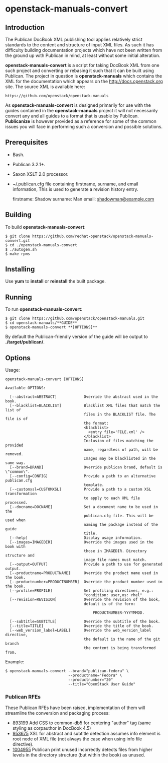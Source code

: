 # openstack-manuals-convert

## Introduction

The Publican DocBook XML publishing tool applies relatively strict standards to the content and structure of input XML files. As such it has difficulty building documentation projects which have not been written from the ground up with Publican in mind, at least without some initial alteration.

**openstack-manuals-convert** is a script for taking DocBook XML from one such project and converting or rebasing it such that it can be built using Publican. The project in question is **openstack-manuals** which contains the XML for the documentation which appears on the http://docs.openstack.org site. The source XML is available here:

    https://github.com/openstack/openstack-manuals

As **openstack-manuals-convert** is designed primarily for use with the guides contained in the **openstack-manuals** project it will not necessarily convert any and all guides to a format that is usable by Publican. **Publicanize** is however provided as a reference for some of the common issues you will face in performing such a conversion and possible solutions.

## Prerequisites

* Bash.
* Publican 3.2.1+.
* Saxon XSLT 2.0 processor.
* ~/.publican.cfg file containing firstname, surname, and email information, This
  is used to generate a revision history entry.

    firstname: Shadow
    surname: Man
    email: shadowman@example.com

## Building

To build **openstack-manuals-convert**:

    $ git clone https://github.com/redhat-openstack/openstack-manuals-convert.git
    $ cd ./openstack-manuals-convert
    $ ./autogen.sh
    $ make rpms

## Installing

Use **yum** to **install** or **reinstall** the built package.

## Running

To run **openstack-manuals-convert**:

    $ git clone https://github.com/openstack/openstack-manuals.git
    $ cd openstack-manuals/**GUIDE**
    $ openstack-manuals-convert **[OPTIONS]**

By default the Publican-friendly version of the guide will be output to **./target/publican/**.

## Options

Usage:

    openstack-manuals-convert [OPTIONS]

````
Available OPTIONS:

  [--abstract=ABSTRACT]            Override the abstract used in the book.
  [--blacklist=BLACKLIST]          Blacklist XML files that match the list of
                                   files in the BLACKLIST file. The file is of
                                   the format:
                                   <blacklist>
                                     <entry file='FILE.xml' />
                                   </blacklist>
                                   Inclusion of files matching the provided
                                   name, regardless of path, will be removed.
                                   Images may be blacklisted in the same way.
  [--brand=BRAND]                  Override publican brand, default is \"common\".
  [--config=CONFIG]                Provide a path to an alternative publican.cfg
                                   template.
  [--customxsl=CUSTOMXSL]          Provide a path to a custom XSL transformation
                                   to apply to each XML file processed.
  [--docname=DOCNAME]              Set a document name to be used in the
                                   publican.cfg file. This will be used when
                                   naming the package instead of the guide
                                   title.
  [--help]                         Display usage information.
  [--images=IMAGEDIR]              Override the images used in the book with
                                   those in IMAGEDIR. Directory structure and
                                   image file names must match.
  [--output=OUTPUT]                Provide a path to use for generated output.
  [--productname=PRODUCTNAME]      Override the product name used in the book.
  [--productnumber=PRODUCTNUMBER]  Override the product number used in the book.
  [--profile=PROFILE]              Set profiling directives, e.g.:
                                   "condition: user,os: rhel"
  [--revision=REVISION]            Override the revision of the book,
                                   default is of the form:

                                       PRODUCTNUMBER-YYYYMMDD.

  [--subtitle=SUBTITLE]            Override the subtitle of the book.
  [--title=TITLE]                  Override the title of the book.
  [--web_version_label=LABEL]      Override the web_version_label directive,
                                   the default is the name of the git branch
                                   the content is being transformed from.
````

Example:

````
$ openstack-manuals-convert --brand="publican-fedora" \
                            --productname="Fedora" \
                            --productnumber="20"
                            --title="OpenStack User Guide"
````

### Publican RFEs

These Publican RFEs have been raised, implementation of them will streamline the conversion and packaging process:

* [893199](https://bugzilla.redhat.com/893199) Add CSS to common-db5 for centering "author" tag (same styling as corpauthor in DocBook 4.5)
* [953675](https://bugzilla.redhat.com/953675) XSL for abstract and subtitle detection assumes info element is root node of XML file (not always the case when using info file directive).
* [1004955](https://bugzilla.redhat.com/1004955) Publican print unused incorrectly detects files from higher levels in the directory structure (but within the book) as unused.
